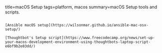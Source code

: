 title=macOS Setup
tags=platform, macos
summary=macOS Setup tools and scripts.
~~~~~~

[Ansible macOS setup](https://wilsonmar.github.io/ansible-mac-osx-setup/)

[Thoughtbot's Setup script](https://www.freecodecamp.org/news/set-up-your-macos-development-environment-using-thoughtbots-laptop-script-e6bf9b2e03dd/)

